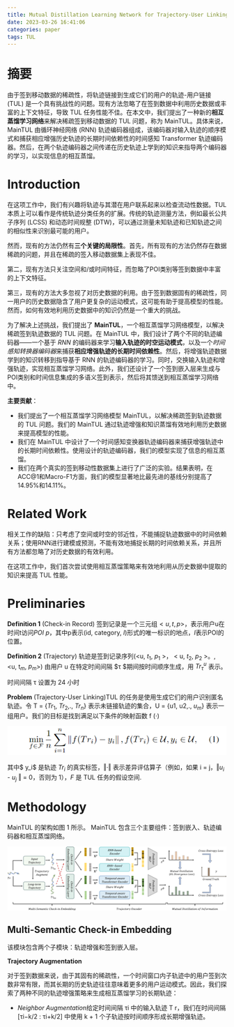 ```yaml
---
title: Mutual Distillation Learning Network for Trajectory-User Linking
date: 2023-03-26 16:41:06
categories: paper
tags: TUL
---
```

# 摘要

由于签到移动数据的稀疏性，将轨迹链接到生成它们的用户的轨迹-用户链接 (TUL) 是一个具有挑战性的问题。现有方法忽略了在签到数据中利用历史数据或丰富的上下文特征，导致 TUL 任务性能不佳。在本文中，我们提出了一种新的**相互蒸馏学习网络**来解决稀疏签到移动数据的 TUL 问题，称为 MainTUL。具体来说，MainTUL 由循环神经网络 (RNN) 轨迹编码器组成，该编码器对输入轨迹的顺序模式和捕获相应增强历史轨迹的长期时间依赖性的时间感知 Transformer 轨迹编码器。然后，在两个轨迹编码器之间传递在历史轨迹上学到的知识来指导两个编码器的学习，以实现信息的相互蒸馏。

# Introduction

在这项工作中，我们有兴趣将轨迹与其潜在用户联系起来以检查流动性数据。TUL 本质上可以看作是传统轨迹分类任务的扩展。传统的轨迹测量方法，例如最长公共子序列 (LCSS) 和动态时间规整 (DTW)，可以通过测量未知轨迹和已知轨迹之间的相似性来识别最可能的用户。

然而，现有的方法仍然有**三个关键的局限性**。首先，所有现有的方法仍然存在数据稀疏的问题，并且在稀疏的签入移动数据集上表现不佳。

第二，现有方法只关注空间和/或时间特征，而忽略了POI类别等签到数据中丰富的上下文特征。

第三，现有的方法大多忽视了对历史数据的利用。由于签到数据固有的稀疏性，同一用户的历史数据隐含了用户更复杂的运动模式，这可能有助于提高模型的性能。然而，如何有效地利用历史数据中的知识仍然是一个重大的挑战。

为了解决上述挑战，我们提出了 **MainTUL**，一个相互蒸馏学习网络模型，以解决稀疏签到轨迹数据的 TUL 问题。在 MainTUL 中，我们设计了两个不同的轨迹编码器——一个基于 *RNN* 的编码器来学习**输入轨迹的时空运动模式**，以及一个*时间感知转换器编码器*来捕获**相应增强轨迹的长期时间依赖性**。然后，将增强轨迹数据学到的知识转移到指导基于 RNN 的轨迹编码器的学习。同时，交换输入轨迹和增强轨迹，实现相互蒸馏学习网络。此外，我们还设计了一个签到嵌入层来生成与POI类别和时间信息集成的多语义签到表示，然后将其馈送到相互蒸馏学习网络中。

**主要贡献**：

* 我们提出了一个相互蒸馏学习网络模型 MainTUL，以解决稀疏签到轨迹数据的 TUL 问题。我们的 MainTUL 通过轨迹增强和知识蒸馏有效地利用历史数据来提高模型的性能。
* 我们在 MainTUL 中设计了一个时间感知变换器轨迹编码器来捕获增强轨迹中的长期时间依赖性。使用设计的轨迹编码器，我们的模型实现了信息的相互蒸馏。
* 我们在两个真实的签到移动性数据集上进行了广泛的实验。结果表明，在ACC@1和Macro-F1方面，我们的模型显著地比最先进的基线分别提高了14.95%和14.11%。

# Related Work

相关工作的缺陷：只考虑了空间或时空的邻近性，不能捕捉轨迹数据中的时间依赖关系；使用RNN进行建模或预测，不能有效地捕捉长期的时间依赖关系，并且所有方法都忽略了对历史数据的有效利用。

在这项工作中，我们首次尝试使用相互蒸馏策略来有效地利用从历史数据中提取的知识来提高 TUL 性能。

# Preliminaries

**Definition 1** (Check-in Record) 签到记录是一个三元组$< u, t, p >$，表示用户u在时间t访问$POI$ $p$，其中p表示(id, category, $l$)形式的唯一标识的地点，$l$表示POI的位置。

**Definition 2** (Trajectory) 轨迹是签到记录序列(<u, $t_1$, $p_1$ >， < u, $t_2$, $p_2$ >。, <u, t$_m$, $p_m$>) 由用户 u 在特定时间间隔 $τ $期间按时间顺序生成，用 $Tr^u_τ$ 表示。

时间间隔 τ 设置为 24 小时

**Problem** (Trajectory-User Linking)TUL 的任务是使用生成它们的用户识别匿名轨迹。令 T = {$Tr_1$, $Tr_2$,., $Tr_n$} 表示未链接轨迹的集合，U = {u1, u2,., $u_m$} 表示一组用户。我们的目标是找到满足以下条件的映射函数 f (·)

![img](Mutual-Distillation-Learning-Network-for-Trajectory-User-Linking/f1.PNG)

其中$ y_i$ 是轨迹 $Tr_i$ 的真实标签，‖·‖ 表示差异评估算子（例如，如果 i = j，‖$u_i$ - $u_j$ ‖ = 0，否则为 1），$F$ 是 TUL 任务的假设空间.

# Methodology

MainTUL 的架构如图 1 所示。 MainTUL 包含三个主要组件：签到嵌入、轨迹编码器和相互蒸馏网络。

![img](Mutual-Distillation-Learning-Network-for-Trajectory-User-Linking/f2.PNG)

## Multi-Semantic Check-in Embedding

该模块包含两个子模块：轨迹增强和签到嵌入层。

**Trajectory Augmentation**

对于签到数据来说，由于其固有的稀疏性，一个时间窗口内子轨迹中的用户签到次数非常有限，而其长期的历史轨迹往往意味着更多的用户运动模式。因此，我们探索了两种不同的轨迹增强策略来生成相互蒸馏学习的长期轨迹：

* *Neighbor Augmentatio*n给定时间间隔 τi 中的输入轨迹 T r，我们在时间间隔 [τi−k/2 : τi+k/2] 中使用 k + 1 个子轨迹按时间顺序形成长期增强轨迹。
